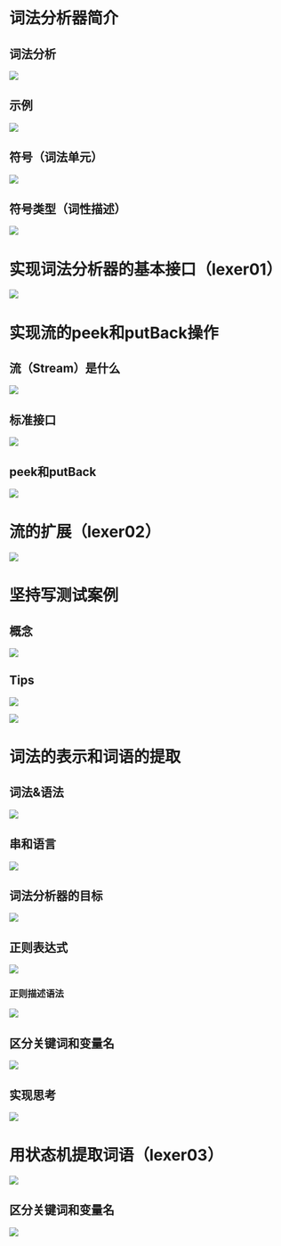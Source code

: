 # 词法分析器简介

## 词法分析

![](image/Pasted%20image%2020220324003428.png)

## 示例

![](image/Pasted%20image%2020220324003543.png)

## 符号（词法单元）

![](image/Pasted%20image%2020220324003631.png)

## 符号类型（词性描述）

![](image/Pasted%20image%2020220324003704.png)

# 实现词法分析器的基本接口（lexer01）

![](image/Pasted%20image%2020220324003807.png)

# 实现流的peek和putBack操作

## 流（Stream）是什么

![](image/Pasted%20image%2020220324195002.png)

## 标准接口

![](image/Pasted%20image%2020220324195038.png)

## peek和putBack

![](image/Pasted%20image%2020220324195128.png)

# 流的扩展（lexer02）

![](image/Pasted%20image%2020220324195325.png)

# 坚持写测试案例

## 概念

![](image/Pasted%20image%2020220324214019.png)

## Tips

![](image/Pasted%20image%2020220324214133.png)

![](image/Pasted%20image%2020220324214238.png)

# 词法的表示和词语的提取

## 词法&语法

![](image/Pasted%20image%2020220324215715.png)

## 串和语言

![](image/Pasted%20image%2020220324215748.png)

## 词法分析器的目标

![](image/Pasted%20image%2020220324220238.png)

## 正则表达式

![](image/Pasted%20image%2020220324220439.png)

### 正则描述语法

![](image/Pasted%20image%2020220324220550.png)

## 区分关键词和变量名

![](image/Pasted%20image%2020220324220630.png)
## 实现思考

![](image/Pasted%20image%2020220324222704.png)

# 用状态机提取词语（lexer03）

![](image/Pasted%20image%2020220324223744.png)

## 区分关键词和变量名

![](image/Pasted%20image%2020220324223828.png)

